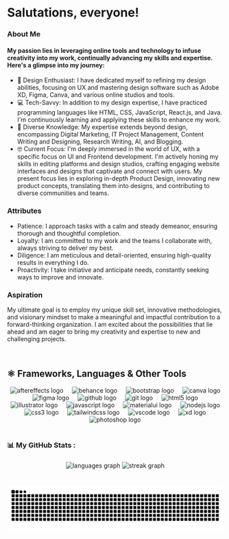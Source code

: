 # Salutations, everyone!

<!-------------------------------- Short Bio -------------------------------------->

### About Me

#### My passion lies in leveraging online tools and technology to infuse creativity into my work, continually advancing my skills and expertise. Here's a glimpse into my journey:
<ul align="left">
    <li>🧡 Design Enthusiast: I have dedicated myself to refining my design abilities, focusing on UX and mastering design software such as Adobe XD, Figma, Canva, and various online studios and tools.</li>
    <li>💻 Tech-Savvy: In addition to my design expertise, I have practiced programming languages like HTML, CSS, JavaScript, React.js, and Java. I'm continuously learning and applying these skills to enhance my work.</li>
    <li>🍁 Diverse Knowledge: My expertise extends beyond design, encompassing Digital Marketing, IT Project Management, Content Writing and Designing, Research Writing, AI, and Blogging.</li>
    <li>🤓 Current Focus: I'm deeply immersed in the world of UX, with a specific focus on UI and Frontend development. I'm actively honing my skills in editing platforms and design studios, crafting engaging website interfaces and designs that captivate and connect with users. My present focus lies in exploring in-depth Product Design, innovating new product concepts, translating them into designs, and contributing to diverse communities and teams.</li>
</ul>

### Attributes
- Patience: I approach tasks with a calm and steady demeanor, ensuring thorough and thoughtful completion.
- Loyalty: I am committed to my work and the teams I collaborate with, always striving to deliver my best.
- Diligence: I am meticulous and detail-oriented, ensuring high-quality results in everything I do.
- Proactivity: I take initiative and anticipate needs, constantly seeking ways to improve and innovate.

### Aspiration
My ultimate goal is to employ my unique skill set, innovative methodologies, and visionary mindset to make a meaningful and impactful contribution to a forward-thinking organization. I am excited about the possibilities that lie ahead and am eager to bring my creativity and expertise to new and challenging projects.

<img src="https://www.animatedimages.org/data/media/562/animated-line-image-0111.gif" width="1000" height="2" />

<!---------------------------------Frameworks, Languages & Other Tools ------------------------------------->        
        
## ⚛️ Frameworks, Languages & Other Tools        
 
<div align="center">
  <img src="https://cdn.jsdelivr.net/gh/devicons/devicon/icons/aftereffects/aftereffects-original.svg" height="40" alt="aftereffects logo"  />
  <img width="12" />
  <img src="https://cdn.jsdelivr.net/gh/devicons/devicon/icons/behance/behance-original.svg" height="40" alt="behance logo"  />
  <img width="12" />
  <img src="https://cdn.jsdelivr.net/gh/devicons/devicon/icons/bootstrap/bootstrap-original.svg" height="40" alt="bootstrap logo"  />
  <img width="12" />
  <img src="https://cdn.jsdelivr.net/gh/devicons/devicon/icons/canva/canva-original.svg" height="40" alt="canva logo"  />
  <img width="12" />
  <img src="https://cdn.jsdelivr.net/gh/devicons/devicon/icons/figma/figma-original.svg" height="40" alt="figma logo"  />
  <img width="12" />
  <img src="https://cdn.jsdelivr.net/gh/devicons/devicon/icons/github/github-original.svg" height="40" alt="github logo"  />
  <img width="12" />
  <img src="https://cdn.jsdelivr.net/gh/devicons/devicon/icons/git/git-original.svg" height="40" alt="git logo"  />
  <img width="12" />
  <img src="https://cdn.jsdelivr.net/gh/devicons/devicon/icons/html5/html5-original.svg" height="40" alt="html5 logo"  />
  <img width="12" />
  <img src="https://cdn.jsdelivr.net/gh/devicons/devicon/icons/illustrator/illustrator-plain.svg" height="40" alt="illustrator logo"  />
  <img width="12" />
  <img src="https://cdn.jsdelivr.net/gh/devicons/devicon/icons/javascript/javascript-original.svg" height="40" alt="javascript logo"  />
  <img width="12" />
  <img src="https://cdn.jsdelivr.net/gh/devicons/devicon/icons/materialui/materialui-original.svg" height="40" alt="materialui logo"  />
  <img width="12" />
  <img src="https://cdn.jsdelivr.net/gh/devicons/devicon/icons/nodejs/nodejs-original.svg" height="40" alt="nodejs logo"  />
  <img width="12" />
  <img src="https://cdn.jsdelivr.net/gh/devicons/devicon/icons/css3/css3-original.svg" height="40" alt="css3 logo"  />
  <img width="12" />
  <img src="https://cdn.jsdelivr.net/gh/devicons/devicon/icons/tailwindcss/tailwindcss-original-wordmark.svg" height="40" alt="tailwindcss logo"  />
  <img width="12" />
  <img src="https://cdn.jsdelivr.net/gh/devicons/devicon/icons/vscode/vscode-original.svg" height="40" alt="vscode logo"  />
  <img width="12" />
  <img src="https://cdn.simpleicons.org/adobexd/FF61F6" height="40" alt="xd logo"  />
  <img width="12" />
  <img src="https://cdn.simpleicons.org/adobephotoshop/31A8FF" height="40" alt="photoshop logo"  />
</div>

<img src="https://www.animatedimages.org/data/media/562/animated-line-image-0111.gif" width="1000" height="2" />

###

<h3 align="left">📊 My GitHub Stats :</h3>

###

<div align="center">
  <img src="https://github-readme-stats.vercel.app/api/top-langs?username=khugitshii&locale=en&hide_title=false&layout=compact&card_width=320&langs_count=5&theme=tokyonight&hide_border=true&order=2" height="180" alt="languages graph"  />
  <img src="https://streak-stats.demolab.com?user=khugitshii&locale=en&mode=daily&theme=tokyonight&hide_border=true&border_radius=5&order=3" height="180" alt="streak graph"  />
</div>

<img src="https://www.animatedimages.org/data/media/562/animated-line-image-0111.gif" width="1000" height="2" />

###

<img src="https://raw.githubusercontent.com/khugitshii/khugitshii/output/snake.svg" alt="Snake animation" />

###
